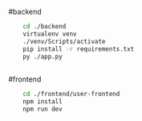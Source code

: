 #backend

```sh
    cd ./backend
    virtualenv venv
    ./venv/Scripts/activate
    pip install -r requirements.txt
    py ./app.py
    
```




#frontend

```sh
    cd ./frontend/user-frontend
    npm install
    npm run dev
```